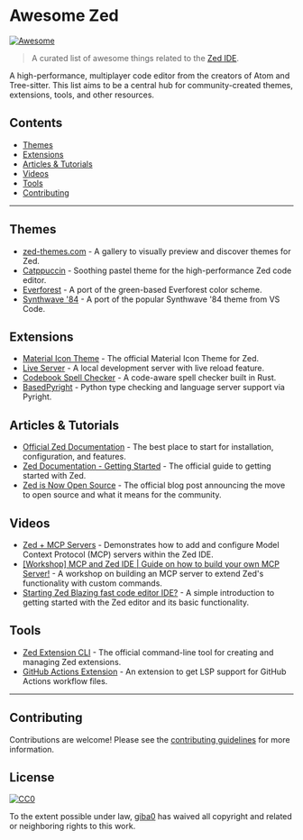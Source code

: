 # Awesome Zed

[![Awesome](https://awesome.re/badge.svg)](https://awesome.re)

> A curated list of awesome things related to the [Zed IDE](https://zed.dev).

A high-performance, multiplayer code editor from the creators of Atom and Tree-sitter. This list aims to be a central hub for community-created themes, extensions, tools, and other resources.

## Contents

- [Themes](#themes)
- [Extensions](#extensions)
- [Articles & Tutorials](#articles--tutorials)
- [Videos](#videos)
- [Tools](#tools)
- [Contributing](#contributing)

---

## Themes

- [zed-themes.com](https://zed-themes.com/) - A gallery to visually preview and discover themes for Zed.
- [Catppuccin](https://github.com/catppuccin/zed) - Soothing pastel theme for the high-performance Zed code editor.
- [Everforest](https://github.com/ThomasAlban/everforest-zed) - A port of the green-based Everforest color scheme.
- [Synthwave '84](https://github.com/DanielMSchmidt/zed-synthwave) - A port of the popular Synthwave '84 theme from VS Code.

## Extensions

- [Material Icon Theme](https://github.com/zed-extensions/material-icon-theme) - The official Material Icon Theme for Zed.
- [Live Server](https://github.com/frederik-uni/zed-live-server) - A local development server with live reload feature.
- [Codebook Spell Checker](https://github.com/blopker/codebook) - A code-aware spell checker built in Rust.
- [BasedPyright](https://zed.dev/extensions/basedpyright) - Python type checking and language server support via Pyright.

## Articles & Tutorials

- [Official Zed Documentation](https://zed.dev/docs) - The best place to start for installation, configuration, and features.
- [Zed Documentation - Getting Started](https://zed.dev/docs/getting-started) - The official guide to getting started with Zed.
- [Zed is Now Open Source](https://zed.dev/blog/zed-is-now-open-source) - The official blog post announcing the move to open source and what it means for the community.

## Videos

- [Zed + MCP Servers](https://youtu.be/fuFrYyXgSEQ) - Demonstrates how to add and configure Model Context Protocol (MCP) servers within the Zed IDE.
- [[Workshop] MCP and Zed IDE | Guide on how to build your own MCP Server!](https://youtu.be/VJr90F_dlY4) - A workshop on building an MCP server to extend Zed's functionality with custom commands.
- [Starting Zed Blazing fast code editor IDE?](https://youtu.be/6ztTDhH14Hw) - A simple introduction to getting started with the Zed editor and its basic functionality.

## Tools

- [Zed Extension CLI](https://github.com/zed-industries/extensions) - The official command-line tool for creating and managing Zed extensions.
- [GitHub Actions Extension](https://zed.dev/extensions/github-actions) - An extension to get LSP support for GitHub Actions workflow files.


---

## Contributing

Contributions are welcome! Please see the [contributing guidelines](CONTRIBUTING.md) for more information.

## License

[![CC0](https://mirrors.creativecommons.org/presskit/buttons/88x31/svg/cc-zero.svg)](https://creativecommons.org/publicdomain/zero/1.0/)

To the extent possible under law, [giba0](https://github.com/giba0) has waived all copyright and related or neighboring rights to this work.
